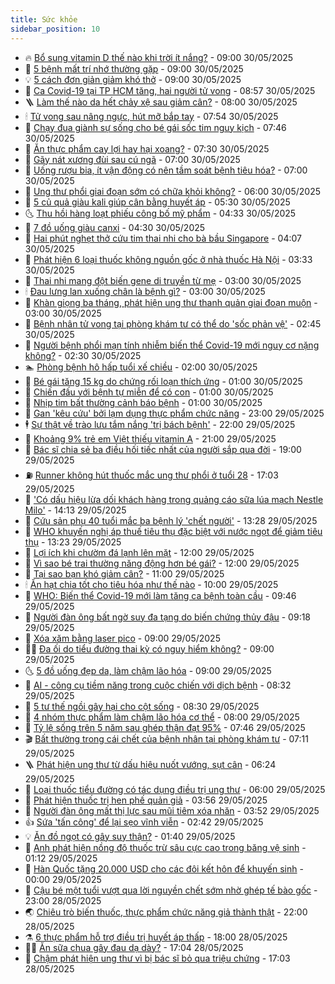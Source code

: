 ```yaml
---
title: Sức khỏe
sidebar_position: 10
---
```


<!-- vnexpress-suc-khoe:START -->
- 🔥 [Bổ sung vitamin D thế nào khi trời ít nắng?](https://vnexpress.net/bo-sung-vitamin-d-the-nao-khi-troi-it-nang-4892473.html) - 09:00 30/05/2025
- 🥰 [5 bệnh mất trí nhớ thường gặp](https://vnexpress.net/5-benh-mat-tri-nho-thuong-gap-4892407.html) - 09:00 30/05/2025
- 💡 [5 cách đơn giản giảm khó thở](https://vnexpress.net/5-cach-don-gian-giam-kho-tho-4892350.html) - 09:00 30/05/2025
- 🤗 [Ca Covid-19 tại TP HCM tăng, hai người tử vong](https://vnexpress.net/ca-covid-19-tai-tp-hcm-tang-hai-nguoi-tu-vong-4892497.html) - 08:57 30/05/2025
- 🪜 [Làm thế nào da hết chảy xệ sau giảm cân?](https://vnexpress.net/lam-the-nao-da-het-chay-xe-sau-giam-can-4892447.html) - 08:00 30/05/2025
- 🕯 [Tử vong sau nâng ngực, hút mỡ bắp tay](https://vnexpress.net/tu-vong-sau-nang-nguc-hut-mo-bap-tay-4892479.html) - 07:54 30/05/2025
- 🤭 [Chạy đua giành sự sống cho bé gái sốc tim nguy kịch](https://vnexpress.net/chay-dua-gianh-su-song-cho-be-gai-soc-tim-nguy-kich-4892321.html) - 07:46 30/05/2025
- 👀 [Ăn thực phẩm cay lợi hay hại xoang?](https://vnexpress.net/an-thuc-pham-cay-loi-hay-hai-xoang-4892464.html) - 07:30 30/05/2025
- 🌋 [Gãy nát xương đùi sau cú ngã](https://vnexpress.net/gay-nat-xuong-dui-sau-cu-nga-4892446.html) - 07:00 30/05/2025
- 🫶 [Uống rượu bia, ít vận động có nên tầm soát bệnh tiêu hóa?](https://vnexpress.net/uong-ruou-bia-it-van-dong-co-nen-tam-soat-benh-tieu-hoa-4892439.html) - 07:00 30/05/2025
- 🦆 [Ung thư phổi giai đoạn sớm có chữa khỏi không?](https://vnexpress.net/ung-thu-phoi-giai-doan-som-co-chua-khoi-khong-4892436.html) - 06:00 30/05/2025
- 🚀 [5 củ quả giàu kali giúp cân bằng huyết áp](https://vnexpress.net/5-cu-qua-giau-kali-giup-can-bang-huyet-ap-4892381.html) - 05:30 30/05/2025
- 🌜 [Thu hồi hàng loạt phiếu công bố mỹ phẩm](https://vnexpress.net/thu-hoi-hang-loat-phieu-cong-bo-my-pham-4892377.html) - 04:33 30/05/2025
- 🧰 [7 đồ uống giàu canxi](https://vnexpress.net/7-do-uong-giau-canxi-4892365.html) - 04:30 30/05/2025
- 💫 [Hai phút nghẹt thở cứu tim thai nhi cho bà bầu Singapore](https://vnexpress.net/hai-phut-nghet-tho-cuu-tim-thai-nhi-cho-ba-bau-singapore-4892124.html) - 04:07 30/05/2025
- 🌝 [Phát hiện 6 loại thuốc không nguồn gốc ở nhà thuốc Hà Nội](https://vnexpress.net/phat-hien-6-loai-thuoc-khong-nguon-goc-o-nha-thuoc-ha-noi-4892303.html) - 03:33 30/05/2025
- 🗽 [Thai nhi mang đột biến gene di truyền từ mẹ](https://vnexpress.net/thai-nhi-mang-dot-bien-gene-di-truyen-tu-me-4892272.html) - 03:00 30/05/2025
- 🕯 [Đau lưng lan xuống chân là bệnh gì?](https://vnexpress.net/dau-lung-lan-xuong-chan-la-benh-gi-4892220.html) - 03:00 30/05/2025
- 🦅 [Khàn giọng ba tháng, phát hiện ung thư thanh quản giai đoạn muộn](https://vnexpress.net/khan-giong-ba-thang-phat-hien-ung-thu-thanh-quan-giai-doan-muon-4892217.html) - 03:00 30/05/2025
- 🦆 [Bệnh nhân tử vong tại phòng khám tư có thể do &#39;sốc phản vệ&#39;](https://vnexpress.net/benh-nhan-tu-vong-tai-phong-kham-tu-co-the-do-soc-phan-ve-4892312.html) - 02:45 30/05/2025
- 🎊 [Người bệnh phổi mạn tính nhiễm biến thể Covid-19 mới nguy cơ nặng không?](https://vnexpress.net/nguoi-benh-phoi-man-tinh-nhiem-bien-the-covid-19-moi-nguy-co-nang-khong-4892277.html) - 02:30 30/05/2025
- 🏊 [Phòng bệnh hô hấp tuổi xế chiều](https://vnexpress.net/phong-benh-ho-hap-tuoi-xe-chieu-4892157.html) - 02:00 30/05/2025
- 📝 [Bé gái tăng 15 kg do chứng rối loạn thích ứng](https://vnexpress.net/be-gai-tang-15-kg-do-chung-roi-loan-thich-ung-4892222.html) - 01:00 30/05/2025
- 💯 [Chiến đấu với bệnh tự miễn để có con](https://vnexpress.net/chien-dau-voi-benh-tu-mien-de-co-con-4891813.html) - 01:00 30/05/2025
- 🌊 [Nhịp tim bất thường cảnh báo bệnh](https://vnexpress.net/nhip-tim-bat-thuong-canh-bao-benh-4891501.html) - 01:00 30/05/2025
- 🚀 [Gan &#39;kêu cứu&#39; bởi lạm dụng thực phẩm chức năng](https://vnexpress.net/gan-keu-cuu-boi-lam-dung-thuc-pham-chuc-nang-4891643.html) - 23:00 29/05/2025
- 🕴 [Sự thật về trào lưu tắm nắng &#39;trị bách bệnh&#39;](https://vnexpress.net/su-that-ve-trao-luu-tam-nang-tri-bach-benh-4886001.html) - 22:00 29/05/2025
- 🗽 [Khoảng 9% trẻ em Việt thiếu vitamin A](https://vnexpress.net/khoang-9-tre-em-viet-thieu-vitamin-a-4892191.html) - 21:00 29/05/2025
- 🎡 [Bác sĩ chia sẻ ba điều hối tiếc nhất của người sắp qua đời](https://vnexpress.net/bac-si-chia-se-ba-dieu-hoi-tiec-nhat-cua-nguoi-sap-qua-doi-4891837.html) - 19:00 29/05/2025
- ⛽️ [Runner không hút thuốc mắc ung thư phổi ở tuổi 28](https://vnexpress.net/runner-khong-hut-thuoc-mac-ung-thu-phoi-o-tuoi-28-4891241.html) - 17:03 29/05/2025
- 🦆 [&#39;Có dấu hiệu lừa dối khách hàng trong quảng cáo sữa lúa mạch Nestle Milo&#39;](https://vnexpress.net/co-dau-hieu-lua-doi-khach-hang-trong-quang-cao-sua-lua-mach-nestle-milo-4892200.html) - 14:13 29/05/2025
- 🤩 [Cứu sản phụ 40 tuổi mắc ba bệnh lý &#39;chết người&#39;](https://vnexpress.net/cuu-san-phu-40-tuoi-mac-ba-benh-ly-chet-nguoi-4891898.html) - 13:28 29/05/2025
- 🦒 [WHO khuyến nghị áp thuế tiêu thụ đặc biệt với nước ngọt để giảm tiêu thụ](https://vnexpress.net/who-khuyen-nghi-ap-thue-tieu-thu-dac-biet-voi-nuoc-ngot-de-giam-tieu-thu-4892196.html) - 13:23 29/05/2025
- 💫 [Lợi ích khi chườm đá lạnh lên mặt](https://vnexpress.net/loi-ich-khi-chuom-da-lanh-len-mat-4891957.html) - 12:00 29/05/2025
- 🐘 [Vì sao bé trai thường năng động hơn bé gái?](https://vnexpress.net/vi-sao-be-trai-thuong-nang-dong-hon-be-gai-4891934.html) - 12:00 29/05/2025
- 🚀 [Tại sao bạn khó giảm cân?](https://vnexpress.net/tai-sao-ban-kho-giam-can-4892004.html) - 11:00 29/05/2025
- 🕯 [Ăn hạt chia tốt cho tiêu hóa như thế nào](https://vnexpress.net/an-hat-chia-tot-cho-tieu-hoa-nhu-the-nao-4892016.html) - 10:00 29/05/2025
- 🦏 [WHO: Biến thể Covid-19 mới làm tăng ca bệnh toàn cầu](https://vnexpress.net/who-bien-the-covid-19-moi-lam-tang-ca-benh-toan-cau-4892154.html) - 09:46 29/05/2025
- 🦄 [Người đàn ông bất ngờ suy đa tạng do biến chứng thủy đậu](https://vnexpress.net/nguoi-dan-ong-bat-ngo-suy-da-tang-do-bien-chung-thuy-dau-4892083.html) - 09:18 29/05/2025
- 🦒 [Xóa xăm bằng laser pico](https://vnexpress.net/xoa-xam-bang-laser-pico-4892077.html) - 09:00 29/05/2025
- 👨‍🏫 [Đa ối do tiểu đường thai kỳ có nguy hiểm không?](https://vnexpress.net/da-oi-do-tieu-duong-thai-ky-co-nguy-hiem-khong-4892065.html) - 09:00 29/05/2025
- 🌜 [5 đồ uống đẹp da, làm chậm lão hóa](https://vnexpress.net/5-do-uong-dep-da-lam-cham-lao-hoa-4891878.html) - 09:00 29/05/2025
- 🚀 [AI - công cụ tiềm năng trong cuộc chiến với dịch bệnh](https://vnexpress.net/ai-cong-cu-tiem-nang-trong-cuoc-chien-voi-dich-benh-4891884.html) - 08:32 29/05/2025
- 💃 [5 tư thế ngồi gây hại cho cột sống](https://vnexpress.net/5-tu-the-ngoi-gay-hai-cho-cot-song-4892044.html) - 08:30 29/05/2025
- 💯 [4 nhóm thực phẩm làm chậm lão hóa cơ thể](https://vnexpress.net/4-nhom-thuc-pham-lam-cham-lao-hoa-co-the-4892043.html) - 08:00 29/05/2025
- 🤔 [Tỷ lệ sống trên 5 năm sau ghép thận đạt 95%](https://vnexpress.net/ty-le-song-tren-5-nam-sau-ghep-than-dat-95-4891909.html) - 07:46 29/05/2025
- 🎬 [Bất thường trong cái chết của bệnh nhân tại phòng khám tư](https://vnexpress.net/bat-thuong-trong-cai-chet-cua-benh-nhan-tai-phong-kham-tu-4891995.html) - 07:11 29/05/2025
- 🪜 [Phát hiện ung thư từ dấu hiệu nuốt vướng, sụt cân](https://vnexpress.net/suc-khoe-cam-nang-phat-hien-ung-thu-tu-dau-hieu-nuot-vuong-sut-can-4891529.html) - 06:24 29/05/2025
- 🦣 [Loại thuốc tiểu đường có tác dụng điều trị ung thư](https://vnexpress.net/loai-thuoc-tieu-duong-co-tac-dung-dieu-tri-ung-thu-4891673.html) - 06:00 29/05/2025
- 🧐 [Phát hiện thuốc trị hen phế quản giả](https://vnexpress.net/phat-hien-thuoc-tri-hen-phe-quan-gia-4891900.html) - 03:56 29/05/2025
- 🤡 [Người đàn ông mất thị lực sau mũi tiêm xóa nhăn](https://vnexpress.net/nguoi-dan-ong-mat-thi-luc-sau-mui-tiem-xoa-nhan-4891874.html) - 03:52 29/05/2025
- 👍 [Sứa &#39;tấn công&#39; để lại sẹo vĩnh viễn](https://vnexpress.net/sua-tan-cong-de-lai-seo-vinh-vien-4891806.html) - 02:42 29/05/2025
- 💡 [Ăn đồ ngọt có gây suy thận?](https://vnexpress.net/suc-khoe-cam-nang-an-do-ngot-co-gay-suy-than-4891597.html) - 01:40 29/05/2025
- 💯 [Anh phát hiện nồng độ thuốc trừ sâu cực cao trong băng vệ sinh](https://vnexpress.net/anh-phat-hien-nong-do-thuoc-tru-sau-cuc-cao-trong-bang-ve-sinh-4891751.html) - 01:12 29/05/2025
- 🧠 [Hàn Quốc tặng 20.000 USD cho các đôi kết hôn để khuyến sinh](https://vnexpress.net/han-quoc-tang-20-000-usd-cho-cac-doi-ket-hon-de-khuyen-sinh-4891654.html) - 00:00 29/05/2025
- 🎡 [Cậu bé một tuổi vượt qua lời nguyền chết sớm nhờ ghép tế bào gốc](https://vnexpress.net/cau-be-mot-tuoi-vuot-qua-loi-nguyen-chet-som-nho-ghep-te-bao-goc-4891387.html) - 23:00 28/05/2025
- 🌏 [Chiêu trò biến thuốc, thực phẩm chức năng giả thành thật](https://vnexpress.net/chieu-tro-bien-thuoc-thuc-pham-chuc-nang-gia-thanh-that-4891083.html) - 22:00 28/05/2025
- ⚗️ [6 thực phẩm hỗ trợ điều trị huyết áp thấp](https://vnexpress.net/suc-khoe-cam-nang-6-thuc-pham-ho-tro-dieu-tri-huyet-ap-thap-4891294.html) - 18:00 28/05/2025
- 👨‍🏫 [Ăn sữa chua gây đau dạ dày?](https://vnexpress.net/suc-khoe-cam-nang-an-sua-chua-gay-dau-da-day-4890838.html) - 17:04 28/05/2025
- 🤖 [Chậm phát hiện ung thư vì bị bác sĩ bỏ qua triệu chứng](https://vnexpress.net/suc-khoe-cam-nang-cham-phat-hien-ung-thu-vi-bi-bac-si-bo-qua-trieu-chung-4891005.html) - 17:03 28/05/2025<!-- vnexpress-suc-khoe:END -->

